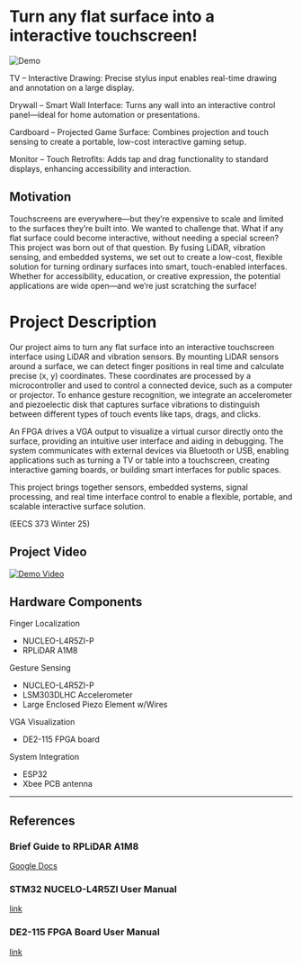 # Turn any flat surface into a interactive touchscreen!
![Demo](https://github.com/user-attachments/assets/44e1a2db-4f7d-4080-8270-4c2ba0e66b18)

TV – Interactive Drawing: Precise stylus input enables real-time drawing and annotation on a large display.

Drywall – Smart Wall Interface: Turns any wall into an interactive control panel—ideal for home automation or presentations.

Cardboard – Projected Game Surface: Combines projection and touch sensing to create a portable, low-cost interactive gaming setup.

Monitor – Touch Retrofits: Adds tap and drag functionality to standard displays, enhancing accessibility and interaction.

## Motivation

Touchscreens are everywhere—but they’re expensive to scale and limited to the surfaces they’re built into. We wanted to challenge that. What if any flat surface could become interactive, without needing a special screen? This project was born out of that question. By fusing LiDAR, vibration sensing, and embedded systems, we set out to create a low-cost, flexible solution for turning ordinary surfaces into smart, touch-enabled interfaces. Whether for accessibility, education, or creative expression, the potential applications are wide open—and we’re just scratching the surface!

# Project Description
Our project aims to turn any flat surface into an interactive touchscreen interface using LiDAR and vibration sensors. By mounting LiDAR sensors around a surface, we can detect finger positions in real time and calculate precise (x, y) coordinates. These coordinates are processed by a microcontroller and used to control a connected device, such as a computer or projector. To enhance gesture recognition, we integrate an accelerometer and piezoelectic disk that captures surface vibrations to distinguish between different types of touch events like taps, drags, and clicks.

An FPGA drives a VGA output to visualize a virtual cursor directly onto the surface, providing an intuitive user interface and aiding in debugging. The system communicates with external devices via Bluetooth or USB, enabling applications such as turning a TV or table into a touchscreen, creating interactive gaming boards, or building smart interfaces for public spaces.

This project brings together sensors, embedded systems, signal processing, and real time interface control to enable a flexible, portable, and scalable interactive surface solution.

(EECS 373 Winter 25)

## Project Video
[![Demo Video](http://img.youtube.com/vi/3E9mqm8sJ4Q/0.jpg)](https://youtu.be/3E9mqm8sJ4Q)


## Hardware Components
Finger Localization
- NUCLEO-L4R5ZI-P
- RPLiDAR A1M8
  
Gesture Sensing
- NUCLEO-L4R5ZI-P
- LSM303DLHC Accelerometer
- Large Enclosed Piezo Element w/Wires

VGA Visualization
- DE2-115 FPGA board

System Integration
- ESP32
- Xbee PCB antenna
---
## References
### Brief Guide to RPLiDAR A1M8
[Google Docs](https://docs.google.com/document/d/1IeCC1AuceanwxWrNEfNu5hHAYbNNzkttbM0vRZzuzNg/edit?usp=sharing)

### STM32 NUCELO-L4R5ZI User Manual
[link](https://www.st.com/resource/en/user_manual/um2179-stm32-nucleo144-boards-mb1312-stmicroelectronics.pdf)

### DE2-115 FPGA Board User Manual
[link](https://www.terasic.com.tw/attachment/archive/502/DE2_115_User_manual.pdf)
